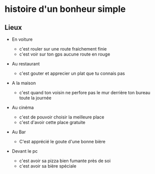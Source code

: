 # histoire d'un bonheur simple

## Lieux

*   En voiture
    *   c'est rouler sur une route fraichement finie
    *   c'est voir sur ton gps aucune route en rouge

*   Au restaurant
    *   c'est gouter et apprecier un plat que tu connais pas

*   A la maison
    *   c'est quand ton voisin ne perfore pas le mur derrière ton bureau toute la journée

*   Au cinéma
    *   c'est de pouvoir choisir la meilleure place
    *   c'est d'avoir cette place gratuite

* Au Bar
    * C'est apprécié le goute d'une bonne bière

* Devant le pc 
    * c'est avoir sa pizza bien fumante près de soi
    * c'est avoir sa bière spéciale

